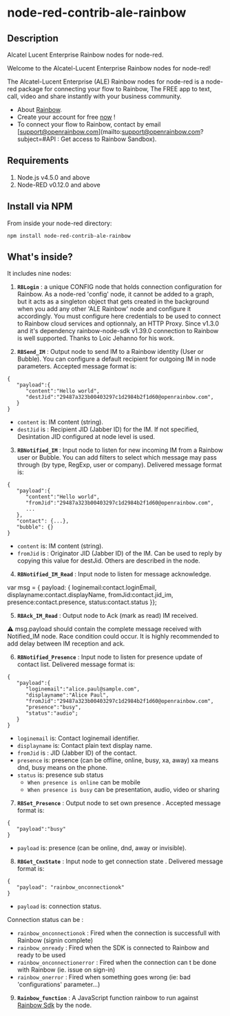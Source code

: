 node-red-contrib-ale-rainbow
==========================
## Description
Alcatel Lucent Enterprise Rainbow nodes for node-red.

Welcome to the Alcatel-Lucent Enterprise Rainbow nodes for node-red!

The Alcatel-Lucent Enterprise (ALE) Rainbow nodes for node-red is a node-red package for connecting your flow to Rainbow, The FREE app to text, call, video and share instantly with your business community.
- About [Rainbow](https://www.openrainbow.com).
- Create your account for free [now](https://web.openrainbow.com/1.21.4/#/subscribe?utm_source=www.npmjs.com/package/node-red-contrib-ale-rainbow&utm_campaign=NodeRed&utm_content=README.md) !
- To connect your flow to Rainbow, contact by email [support@openrainbow.com](mailto:support@openrainbow.com?subject=#API : Get access to Rainbow Sandbox).

## Requirements

1. Node.js v4.5.0 and above
2. Node-RED v0.12.0 and above

## Install via NPM

From inside your node-red directory:
```
npm install node-red-contrib-ale-rainbow
```

## What's inside?
It includes nine nodes:

1. **```RBLogin```** : a unique CONFIG node that holds connection configuration for Rainbow. As a node-red 'config' node, it cannot be added to a graph, but it acts as a singleton object that gets created in the background when you add any other 'ALE Rainbow' node and configure it accordingly. You must configure here credentials to be used to connect to Rainbow cloud services and optionnaly, an HTTP Proxy.
Since v1.3.0 and it's dependency rainbow-node-sdk v1.39.0 connection to Rainbow is well supported. Thanks to Loic Jehanno for his work.

2. **```RBSend_IM```** : Output node to send IM to a Rainbow identity (User or Bubble).
You can configure a default recipient for outgoing IM in node parameters.
Accepted message format is:
```
{  
   "payload":{  
      "content":"Hello world",
      "destJid":"29487a323b00403297c1d2984b2f1d60@openrainbow.com",
   }
}
```
- ```content``` is: IM content (string).
- ```destJid``` is : Recipient JID (Jabber ID) for the IM. If not specified, Desintation JID configured at node level is used.


3. **```RBNotified_IM```** : Input node to listen for new incoming IM from a Rainbow user or Bubble.
You can add filters to select which message may pass through (by type, RegExp, user or company).
Delivered message format is:
```
{  
   "payload":{  
      "content":"Hello world",
      "fromJid":"29487a323b00403297c1d2984b2f1d60@openrainbow.com",
      ...
   },
   "contact": {...},
   "bubble": {}
}
```
- ```content``` is: IM content (string).
- ```fromJid``` is : Originator JID (Jabber ID) of the IM. Can be used to reply by copying this value for destJid.
Others are described in the node.

4. **```RBNotified_IM_Read```** : Input node to listen for message acknowledge.

var msg = { payload: { loginemail:contact.loginEmail, displayname:contact.displayName, fromJid:contact.jid_im, presence:contact.presence, status:contact.status  }};

5. **```RBAck_IM_Read```** : Output node to Ack (mark as read) IM received.

⚠ msg.payload should contain the complete message received with Notified_IM node.
Race condition could occur. It is highly recommended to add delay between IM reception and ack.

6. **```RBNotified_Presence```** : Input node to listen for presence update of contact list.
Delivered message format is:
```
{  
   "payload":{  
      "loginemail":"alice.paul@sample.com",
      "displayname":"Alice Paul",
      "fromJid":"29487a323b00403297c1d2984b2f1d60@openrainbow.com",
      "presence":"busy",
      "status":"audio";
   }
}
```
- ```loginemail``` is: Contact loginemail identifier.
- ```displayname``` is: Contact plain text display name.
- ```fromJid``` is : JID (Jabber ID) of the contact.
- ```presence``` is: presence (can be offline, online, busy, xa, away) xa means dnd, busy means on the phone.
- ```status``` is: presence sub status
  - ```When presence is online``` can be mobile
  - ```When presence is busy``` can be presentation, audio, video or sharing

7. **```RBSet_Presence```** : Output node to set own presence .
  Accepted message format is:
  ```
  {  
     "payload":"busy"  
  }
  ```
  - ```payload``` is: presence (can be online, dnd, away or invisible).

8. **```RBGet_CnxState```** : Input node to get connection state .
  Delivered message format is:
  ```
  {  
     "payload": "rainbow_onconnectionok"  
  }
  ```
  - ```payload``` is: connection status.

  Connection status can be :
  -  ```rainbow_onconnectionok``` :  Fired when the connection is successfull with Rainbow (signin complete)
  -  ```rainbow_onready``` : Fired when the SDK is connected to Rainbow and ready to be used
  -  ```rainbow_onconnectionerror``` : Fired when the connection can t be done with Rainbow (ie. issue on sign-in)
  -  ```rainbow_onerror``` :  Fired when something goes wrong (ie: bad 'configurations' parameter...)

9. **```Rainbow_function```** : A JavaScript function rainbow to run against <a target="_blank" href="https://www.npmjs.com/package/rainbow-node-sdk">Rainbow Sdk</a> by the node.</p>


  
  
